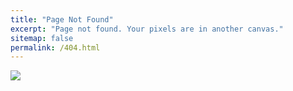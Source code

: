 ```yaml
---
title: "Page Not Found"
excerpt: "Page not found. Your pixels are in another canvas."
sitemap: false
permalink: /404.html
---
```


![](https://cdn.pixabay.com/photo/2015/03/25/13/04/page-not-found-688965_1280.png)